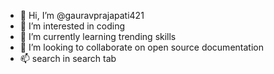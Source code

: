 - 👋 Hi, I’m @gauravprajapati421
- 👀 I’m interested in coding
- 🌱 I’m currently learning trending skills          
- 💞️ I’m looking to collaborate on open source documentation
- 📫 search in  search tab

<!---
gauravprajapati421/gauravprajapati421 is a ✨ special ✨ repository because its `README.md` (this file) appears on your GitHub profile.
You can click the Preview link to take a look at your changes.
--->

